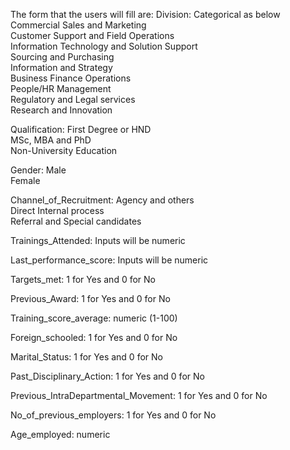 The form that the users will fill are:
Division: Categorical as below
Commercial Sales and Marketing                 
Customer Support and Field Operations          
Information Technology and Solution Support    
Sourcing and Purchasing                        
Information and Strategy                       
Business Finance Operations                     
People/HR Management                            
Regulatory and Legal services                   
Research and Innovation                         

Qualification:
First Degree or HND         
MSc, MBA and PhD             
Non-University Education 
    
Gender:
Male      
Female     

Channel_of_Recruitment:
Agency and others                  
Direct Internal process            
Referral and Special candidates  
   
Trainings_Attended: Inputs will be numeric

Last_performance_score: Inputs will be numeric

Targets_met: 1 for Yes and 0 for No

Previous_Award: 1 for Yes and 0 for No

Training_score_average: numeric (1-100)

Foreign_schooled: 1 for Yes and 0 for No

Marital_Status: 1 for Yes and 0 for No

Past_Disciplinary_Action: 1 for Yes and 0 for No

Previous_IntraDepartmental_Movement: 1 for Yes and 0 for No

No_of_previous_employers: 1 for Yes and 0 for No

Age_employed: numeric
